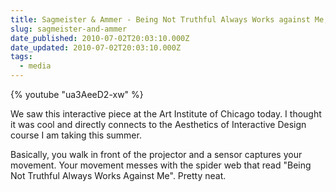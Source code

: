 ```yaml
---
title: Sagmeister & Ammer - Being Not Truthful Always Works against Me, 2006
slug: sagmeister-and-ammer
date_published: 2010-07-02T20:03:10.000Z
date_updated: 2010-07-02T20:03:10.000Z
tags:
  - media
---
```


{% youtube "ua3AeeD2-xw" %}

We saw this interactive piece at the Art Institute of Chicago today. I thought it was cool and directly connects to the Aesthetics of Interactive Design course I am taking this summer.

Basically, you walk in front of the projector and a sensor captures your movement. Your movement messes with the spider web that read "Being Not Truthful Always Works Against Me". Pretty neat.
